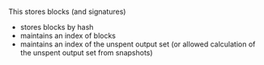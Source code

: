 
This stores blocks (and signatures)
- stores blocks by hash
- maintains an index of blocks
- maintains an index of the unspent output set (or allowed calculation of the unspent output set from snapshots)